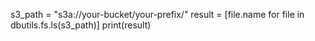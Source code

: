 
s3_path = "s3a://your-bucket/your-prefix/"
result = [file.name for file in dbutils.fs.ls(s3_path)]
print(result)
